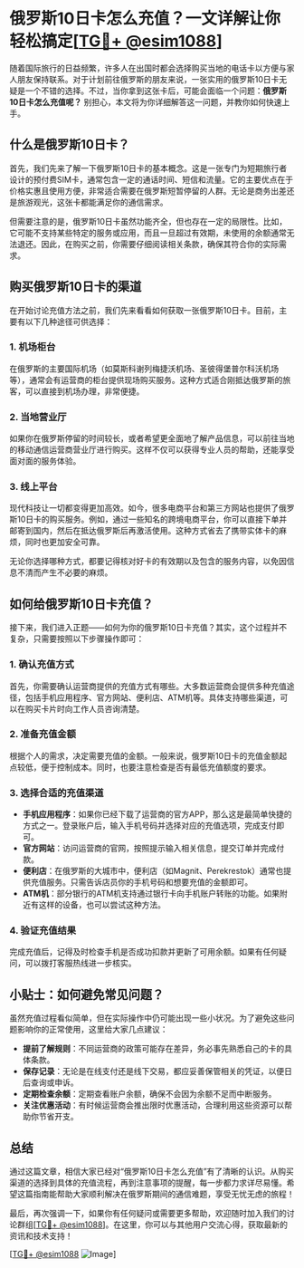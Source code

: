 # 俄罗斯10日卡怎么充值？一文详解让你轻松搞定[[TG💪+ @esim1088](https://t.me/s/esim1088)]

随着国际旅行的日益频繁，许多人在出国时都会选择购买当地的电话卡以方便与家人朋友保持联系。对于计划前往俄罗斯的朋友来说，一张实用的俄罗斯10日卡无疑是一个不错的选择。不过，当你拿到这张卡后，可能会面临一个问题：**俄罗斯10日卡怎么充值呢？** 别担心，本文将为你详细解答这一问题，并教你如何快速上手。

## 什么是俄罗斯10日卡？

首先，我们先来了解一下俄罗斯10日卡的基本概念。这是一张专门为短期旅行者设计的预付费SIM卡，通常包含一定的通话时间、短信和流量。它的主要优点在于价格实惠且使用方便，非常适合需要在俄罗斯短暂停留的人群。无论是商务出差还是旅游观光，这张卡都能满足你的通信需求。

但需要注意的是，俄罗斯10日卡虽然功能齐全，但也存在一定的局限性。比如，它可能不支持某些特定的服务或应用，而且一旦超过有效期，未使用的余额通常无法退还。因此，在购买之前，你需要仔细阅读相关条款，确保其符合你的实际需求。

## 购买俄罗斯10日卡的渠道

在开始讨论充值方法之前，我们先来看看如何获取一张俄罗斯10日卡。目前，主要有以下几种途径可供选择：

### 1. **机场柜台**
   在俄罗斯的主要国际机场（如莫斯科谢列梅捷沃机场、圣彼得堡普尔科沃机场等），通常会有运营商的柜台提供现场购买服务。这种方式适合刚抵达俄罗斯的旅客，可以直接到机场办理，非常便捷。

### 2. **当地营业厅**
   如果你在俄罗斯停留的时间较长，或者希望更全面地了解产品信息，可以前往当地的移动通信运营商营业厅进行购买。这样不仅可以获得专业人员的帮助，还能享受面对面的服务体验。

### 3. **线上平台**
   现代科技让一切都变得更加高效。如今，很多电商平台和第三方网站也提供了俄罗斯10日卡的购买服务。例如，通过一些知名的跨境电商平台，你可以直接下单并邮寄到国内，然后在抵达俄罗斯后再激活使用。这种方式省去了携带实体卡的麻烦，同时也更加安全可靠。

无论你选择哪种方式，都要记得核对好卡的有效期以及包含的服务内容，以免因信息不清而产生不必要的麻烦。

## 如何给俄罗斯10日卡充值？

接下来，我们进入正题——如何为你的俄罗斯10日卡充值？其实，这个过程并不复杂，只需要按照以下步骤操作即可：

### 1. **确认充值方式**
   首先，你需要确认运营商提供的充值方式有哪些。大多数运营商会提供多种充值途径，包括手机应用程序、官方网站、便利店、ATM机等。具体支持哪些渠道，可以在购买卡片时向工作人员咨询清楚。

### 2. **准备充值金额**
   根据个人的需求，决定需要充值的金额。一般来说，俄罗斯10日卡的充值金额起点较低，便于控制成本。同时，也要注意检查是否有最低充值额度的要求。

### 3. **选择合适的充值渠道**
   - **手机应用程序**：如果你已经下载了运营商的官方APP，那么这是最简单快捷的方式之一。登录账户后，输入手机号码并选择对应的充值选项，完成支付即可。
   - **官方网站**：访问运营商的官网，按照提示输入相关信息，提交订单并完成付款。
   - **便利店**：在俄罗斯的大城市中，便利店（如Magnit、Perekrestok）通常也提供充值服务。只需告诉店员你的手机号码和想要充值的金额即可。
   - **ATM机**：部分银行的ATM机支持通过银行卡向手机账户转账的功能。如果附近有这样的设备，也可以尝试这种方法。

### 4. **验证充值结果**
   完成充值后，记得及时检查手机是否成功扣款并更新了可用余额。如果有任何疑问，可以拨打客服热线进一步核实。

## 小贴士：如何避免常见问题？

虽然充值过程看似简单，但在实际操作中仍可能出现一些小状况。为了避免这些问题影响你的正常使用，这里给大家几点建议：

- **提前了解规则**：不同运营商的政策可能存在差异，务必事先熟悉自己的卡的具体条款。
- **保存记录**：无论是在线支付还是线下交易，都应妥善保管相关的凭证，以便日后查询或申诉。
- **定期检查余额**：定期查看账户余额，确保不会因为余额不足而中断服务。
- **关注优惠活动**：有时候运营商会推出限时优惠活动，合理利用这些资源可以帮助你节省开支。

## 总结

通过这篇文章，相信大家已经对“俄罗斯10日卡怎么充值”有了清晰的认识。从购买渠道的选择到具体的充值流程，再到注意事项的提醒，每一步都力求详尽易懂。希望这篇指南能帮助大家顺利解决在俄罗斯期间的通信难题，享受无忧无虑的旅程！

最后，再次强调一下，如果你有任何疑问或需要更多帮助，欢迎随时加入我们的讨论群组[[TG💪+ @esim1088](https://t.me/s/esim1088)]。在这里，你可以与其他用户交流心得，获取最新的资讯和技术支持！

[[TG💪+ @esim1088](https://t.me/s/esim1088) ![Image](https://i.postimg.cc/4NQfJmqS/Snipaste-2025-05-13-00-14-12.png)]